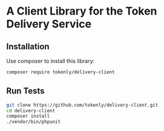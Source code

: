 # A Client Library for the Token Delivery Service

## Installation

Use composer to install this library:

```bash
composer require tokenly/delivery-client
```


## Run Tests

```bash
git clone https://github.com/tokenly/delivery-client.git
cd delivery-client
composer install
./vendor/bin/phpunit
```
